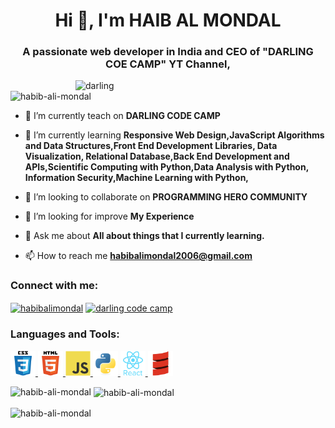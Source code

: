 <h1 align="center">Hi 👋, I'm HAIB AL MONDAL</h1>
<h3 align="center">A passionate web developer in India and CEO of "DARLING COE CAMP" YT Channel,</h3>

<img align="right" alt="darling" width="400" src="![image](https://github.com/HABIB-ALI-MONDAL/HABIB-ALI-MONDAL/assets/152946819/00e76d9b-c7f5-4b78-8363-56858376bee0)
">

<p align="left"> <img src="https://komarev.com/ghpvc/?username=habib-ali-mondal&label=Profile%20views&color=0e75b6&style=flat" alt="habib-ali-mondal" /> </p>

- 🔭 I’m currently teach on **DARLING CODE CAMP**

- 🌱 I’m currently learning **Responsive Web Design,JavaScript Algorithms and Data Structures,Front End Development Libraries, Data Visualization, Relational Database,Back End Development and APIs,Scientific Computing with Python,Data Analysis with Python, Information Security,Machine Learning with Python,**

- 👯 I’m looking to collaborate on **PROGRAMMING HERO COMMUNITY**

- 🤝 I’m looking for improve **My Experience**

- 💬 Ask me about **All about things that I currently learning.**

- 📫 How to reach me **habibalimondal2006@gmail.com**

<h3 align="left">Connect with me:</h3>
<p align="left">
<a href="https://linkedin.com/in/habibalimondal" target="blank"><img align="center" src="https://raw.githubusercontent.com/rahuldkjain/github-profile-readme-generator/master/src/images/icons/Social/linked-in-alt.svg" alt="habibalimondal" height="30" width="40" /></a>
<a href="https://www.youtube.com/c/darling code camp" target="blank"><img align="center" src="https://raw.githubusercontent.com/rahuldkjain/github-profile-readme-generator/master/src/images/icons/Social/youtube.svg" alt="darling code camp" height="30" width="40" /></a>
</p>

<h3 align="left">Languages and Tools:</h3>
<p align="left"> <a href="https://www.w3schools.com/css/" target="_blank" rel="noreferrer"> <img src="https://raw.githubusercontent.com/devicons/devicon/master/icons/css3/css3-original-wordmark.svg" alt="css3" width="40" height="40"/> </a> <a href="https://www.w3.org/html/" target="_blank" rel="noreferrer"> <img src="https://raw.githubusercontent.com/devicons/devicon/master/icons/html5/html5-original-wordmark.svg" alt="html5" width="40" height="40"/> </a> <a href="https://developer.mozilla.org/en-US/docs/Web/JavaScript" target="_blank" rel="noreferrer"> <img src="https://raw.githubusercontent.com/devicons/devicon/master/icons/javascript/javascript-original.svg" alt="javascript" width="40" height="40"/> </a> <a href="https://www.python.org" target="_blank" rel="noreferrer"> <img src="https://raw.githubusercontent.com/devicons/devicon/master/icons/python/python-original.svg" alt="python" width="40" height="40"/> </a> <a href="https://reactjs.org/" target="_blank" rel="noreferrer"> <img src="https://raw.githubusercontent.com/devicons/devicon/master/icons/react/react-original-wordmark.svg" alt="react" width="40" height="40"/> </a> <a href="https://www.scala-lang.org" target="_blank" rel="noreferrer"> <img src="https://raw.githubusercontent.com/devicons/devicon/master/icons/scala/scala-original.svg" alt="scala" width="40" height="40"/> </a> </p>

<p><img align="left" src="https://github-readme-stats.vercel.app/api/top-langs?username=habib-ali-mondal&show_icons=true&locale=en&layout=compact" alt="habib-ali-mondal" /></p>

<p>&nbsp;<img align="center" src="https://github-readme-stats.vercel.app/api?username=habib-ali-mondal&show_icons=true&locale=en" alt="habib-ali-mondal" /></p>

<p><img align="center" src="https://github-readme-streak-stats.herokuapp.com/?user=habib-ali-mondal&" alt="habib-ali-mondal" /></p>
